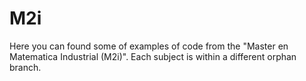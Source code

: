 # M2i
Here you can found some of examples of code from the "Master en Matematica Industrial (M2i)".
Each subject is within a different orphan branch.
